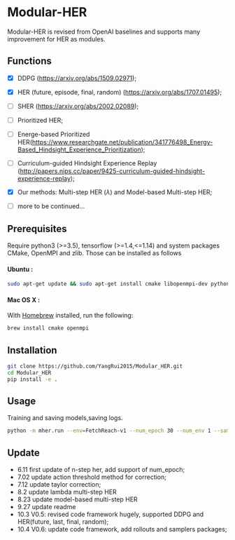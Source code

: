 # Modular-HER 

Modular-HER is revised from OpenAI baselines and supports many improvement for HER as modules.

## Functions
- [x] DDPG (https://arxiv.org/abs/1509.02971);
- [x] HER (future, episode, final, random) (https://arxiv.org/abs/1707.01495);
- [ ] SHER (https://arxiv.org/abs/2002.02089);
- [ ] Prioritized HER;
- [ ] Energe-based Prioritized HER(https://www.researchgate.net/publication/341776498_Energy-Based_Hindsight_Experience_Prioritization);
- [ ] Curriculum-guided Hindsight Experience Replay (http://papers.nips.cc/paper/9425-curriculum-guided-hindsight-experience-replay);
- [x] Our methods: Multi-step HER ($\lambda$) and Model-based Multi-step HER;
- [ ] more to be continued...


## Prerequisites 
Require python3 (>=3.5), tensorflow (>=1.4,<=1.14) and system packages CMake, OpenMPI and zlib. Those can be installed as follows

#### Ubuntu :
    
```bash
sudo apt-get update && sudo apt-get install cmake libopenmpi-dev python3-dev zlib1g-dev
```
    
#### Mac OS X  :
With [Homebrew](https://brew.sh) installed, run the following:
```bash
brew install cmake openmpi
```

## Installation
```bash
git clone https://github.com/YangRui2015/Modular_HER.git
cd Modular_HER
pip install -e .
```


## Usage
Training and saving models,saving logs.
```bash
python -m mher.run --env=FetchReach-v1 --num_epoch 30 --num_env 1 --sampler her_future --play_episodes 5 --log_path=~/logs/FetchSlide_push_cpu12_n_step_3/ --save_path=~/policies/her/fetchreach5k
```


## Update
* 6.11 first update of n-step her, add support of num_epoch;
* 7.02 update action threshold method for correction;
* 7.12 update taylor correction;
* 8.2 update lambda multi-step HER
* 8.23 update model-based multi-step HER
* 9.27 update readme
* 10.3 V0.5: revised code framework hugely, supported DDPG and HER(future, last, final, random);
* 10.4 V0.6: update code framework, add rollouts and samplers packages;
